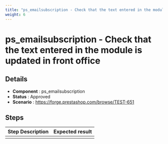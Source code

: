 ```yaml
---
title: "ps_emailsubscription - Check that the text entered in the module is updated in front office"
weight: 6
---
```


# ps_emailsubscription - Check that the text entered in the module is updated in front office
## Details
* **Component** : ps_emailsubscription
* **Status** : Approved
* **Scenario** : https://forge.prestashop.com/browse/TEST-651

## Steps
| Step Description | Expected result |
| ----- | ----- |
|  |  |
